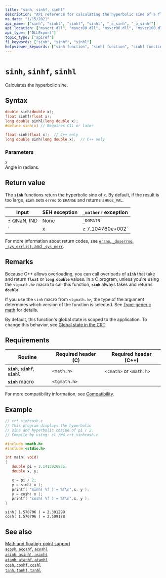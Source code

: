 ```yaml
---
title: "sinh, sinhf, sinhl"
description: "API reference for calculating the hyperbolic sine of a floating-point value."
ms.date: "1/15/2021"
api_name: ["sinh", "sinhl", "sinhf", "sinhl", "_o_sinh", "_o_sinhf"]
api_location: ["msvcrt.dll", "msvcr80.dll", "msvcr90.dll", "msvcr100.dll", "msvcr100_clr0400.dll", "msvcr110.dll", "msvcr110_clr0400.dll", "msvcr120.dll", "msvcr120_clr0400.dll", "ucrtbase.dll", "api-ms-win-crt-math-l1-1-0.dll"]
api_type: ["DLLExport"]
topic_type: ["apiref"]
f1_keywords: ["sinh", "sinhf", "sinhl"]
helpviewer_keywords: ["sinh function", "sinhl function", "sinhf function", "calculating hyperbolic sines", "trigonometric functions", "sinhf function", "sinhl function", "hyperbolic functions"]
---
```

# `sinh`, `sinhf`, `sinhl`

Calculates the hyperbolic sine.

## Syntax

```C
double sinh(double x);
float sinhf(float x);
long double sinhl(long double x);
#define sinh(x) // Requires C11 or later

float sinh(float x);  // C++ only
long double sinh(long double x);  // C++ only
```

### Parameters

*`x`*\
Angle in radians.

## Return value

The **`sinh`** functions return the hyperbolic sine of *`x`*. By default, if the result is too large, **`sinh`** sets `errno` to `ERANGE` and returns ±`HUGE_VAL`.

| Input | SEH exception | `_matherr` exception |
|---|---|---|
| ± QNaN, IND | None | `_DOMAIN` |
| `|x| ≥ 7.104760e+002` | `OVERFLOW`+`INEXACT` | `OVERFLOW` |

For more information about return codes, see [`errno`, `_doserrno`, `_sys_errlist`, and `_sys_nerr`](../errno-doserrno-sys-errlist-and-sys-nerr.md).

## Remarks

Because C++ allows overloading, you can call overloads of **`sinh`** that take and return **`float`** or **`long double`** values. In a C program, unless you're using the `<tgmath.h>` macro to call this function, **`sinh`** always takes and returns **`double`**.

If you use the `sinh` macro from `<tgmath.h>`, the type of the argument determines which version of the function is selected. See [Type-generic math](../tgmath.md) for details.

By default, this function's global state is scoped to the application. To change this behavior, see [Global state in the CRT](../global-state.md).

## Requirements

| Routine | Required header (C) | Required header (C++) |
|---|---|---|
| **`sinh`**, **`sinhf`**, **`sinhl`** | `<math.h>` | `<cmath>` or `<math.h>` |
| **`sinh`** macro | `<tgmath.h>` |  |

For more compatibility information, see [Compatibility](../compatibility.md).

## Example

```C
// crt_sinhcosh.c
// This program displays the hyperbolic
// sine and hyperbolic cosine of pi / 2.
// Compile by using: cl /W4 crt_sinhcosh.c

#include <math.h>
#include <stdio.h>

int main( void)
{
   double pi = 3.1415926535;
   double x, y;

   x = pi / 2;
   y = sinh( x );
   printf( "sinh( %f ) = %f\n",x, y );
   y = cosh( x );
   printf( "cosh( %f ) = %f\n",x, y );
}
```

```Output
sinh( 1.570796 ) = 2.301299
cosh( 1.570796 ) = 2.509178
```

## See also

[Math and floating-point support](../floating-point-support.md)\
[`acosh`, `acoshf`, `acoshl`](acosh-acoshf-acoshl.md)\
[`asinh`, `asinhf`, `asinhl`](asinh-asinhf-asinhl.md)\
[`atanh`, `atanhf`, `atanhl`](atanh-atanhf-atanhl.md)\
[`cosh`, `coshf`, `coshl`](cosh-coshf-coshl.md)\
[`tanh`, `tanhf`, `tanhl`](tanh-tanhf-tanhl.md)
